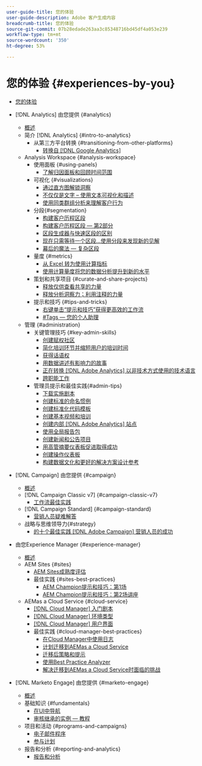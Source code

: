 ```yaml
---
user-guide-title: 您的体验
user-guide-description: Adobe 客户生成内容
breadcrumb-title: 您的体验
source-git-commit: 07b28edade263aa3c85348716bd45df4a053e239
workflow-type: tm+mt
source-wordcount: '350'
ht-degree: 53%

---
```



# 您的体验 {#experiences-by-you}

+ [您的体验](/help/overview.md)

+ [!DNL Analytics] 由您提供 {#analytics}
   + [概述](/help/analytics/overview.md)
   + 简介 [!DNL Analytics] {#intro-to-analytics}
      + 从第三方平台转换 {#transitioning-from-other-platforms}
         + [转换自 [!DNL Google Analytics]](../analytics/intro-to-analytics/transitioning-from-other-platforms/transition-from-google-analytics.md)
   + Analysis Workspace {#analysis-workspace}
      + 使用面板 {#using-panels}
         + [了解归因面板和回顾时间范围](../analytics/analysis-workspace/using-panels/understanding-adobe-analytics-attribution-panel-and-lookback-windows.md)
      + 可视化 {#visualizations}
         + [通过直方图解锁洞察](../analytics/analysis-workspace/visualizations/unlocking-insights-with-histograms.md)
         + [不仅仅是文字 – 使用文本可视化和描述](../analytics/analysis-workspace/visualizations/more-than-words-using-text-visualizations-and-descriptions.md)
         + [使用同类群组分析来理解客户行为](../analytics/analysis-workspace/visualizations/use-cohort-analysis-to-understand-customer-behavior.md)
      + 分段{#segmentation}
         + [构建客户历程区段](../analytics/analysis-workspace/segmentation/building-customer-journey-segments.md)
         + [构建客户历程区段 — 第2部分](../analytics/analysis-workspace/segmentation/building-customer-journey-segments-part-two.md)
         + [区段生成器与快速区段的区别](../analytics/analysis-workspace/segmentation/differences-between-the-segment-builder-and-quick-segments.md)
         + [现在只需等待一个区段...使用分段来发现新的见解](../analytics/analysis-workspace/segmentation/segmentation-to-discover-new-insights.md)
         + [幕后的魔法 — 复杂区段](../analytics/analysis-workspace/segmentation/the-magic-behind-the-curtain-complex-segments.md)
      + 量度 {#metrics}
         + [从 Excel 转为使用计算指标](../analytics/analysis-workspace/metrics/goodbye-excel-hello-calculated-metrics.md)
         + [使用计算量度将您的数据分析提升到新的水平](../analytics/analysis-workspace/metrics/take-your-data-analysis-to-the-next-level-with-calculated-metrics.md)
      + 策划和共享项目 {#curate-and-share-projects}
         + [释放仅供查看共享的力量](../analytics/analysis-workspace/curate-and-share-projects/unlocking-the-power-of-view-only-sharing.md)
         + [释放分析洞察力；利用注释的力量](../analytics/analysis-workspace/curate-and-share-projects/harnessing-the-power-of-annotations.md)
      + 提示和技巧 {#tips-and-tricks}
         + [右键单击“提示和技巧”获得更高效的工作流](../analytics/analysis-workspace/tips-and-tricks/right-click-tips-and-tricks-for-more-efficient-workflows.md)
         + [#Tags — 您的个人助理](../analytics/analysis-workspace/tips-and-tricks/tags-your-personal-assistant.md)
   + 管理 {#administration}
      + 关键管理技巧 {#key-admin-skills}
         + [创建赋权社区](../analytics/administration/key-admin-skills/empowered-community.md)
         + [简化培训环节并缩短用户的培训时间](../analytics/administration/key-admin-skills/simplify-training-users.md)
         + [获得话语权](../analytics/administration/key-admin-skills/gaining-a-seat-at-the-table.md)
         + [用数据讲述有影响力的故事](../analytics/administration/key-admin-skills/telling-impactful-stories-with-data.md)
         + [正在转换 [!DNL Adobe Analytics] 以非技术方式使用的技术语言](../analytics/administration/key-admin-skills/translating-adobe-analytics-technical-language.md)
         + [跨职能工作](../analytics/administration/key-admin-skills/working-cross-functionally.md)
      + 管理员提示和最佳实践{#admin-tips}
         + [下载实施剧本](../analytics/administration/admin-tips/download-the-adobe-analytics-implementation-playbook.md)
         + [创建标准的命名惯例](../analytics/administration/admin-tips/create-standardized-naming-conventions.md)
         + [创建标准化代码模板](../analytics/administration/admin-tips/create-standardized-code-templates.md)
         + [创建基本视频和培训](../analytics/administration/admin-tips/create-basic-videos-and-training.md)
         + [创建内部 [!DNL Adobe Analytics] 站点](../analytics/administration/admin-tips/create-an-internal-adobe-analytics-site.md)
         + [使用全局报告包](../analytics/administration/admin-tips/use-a-global-report-suite.md)
         + [创建新闻和公告项目](../analytics/administration/admin-tips/create-a-news-and-announcements-project.md)
         + [用高管摘要仪表板促进取得成功](../analytics/administration/admin-tips/driving-success-with-executive-summary-dashboards.md)
         + [创建操作仪表板](../analytics/administration/admin-tips/create-operational-dashboards.md)
         + [构建数据文化和更好的解决方案设计参考](../analytics/administration/admin-tips/better-sdr.md)
+ [!DNL Campaign] 由您提供 {#campaign}
   + [概述](/help/campaign/overview.md)
   + [!DNL Campaign Classic v7] {#campaign-classic-v7}
      + [工作流最佳实践](/help/campaign/ac-v7/workflow-best-practices-for-marketers.md)
   + [!DNL Campaign Standard] {#campaign-standard}
      + [营销人员疑难解答](/help/campaign/acs/troubleshooting-for-marketers.md)
   + 战略与思维领导力{#strategy}
      + [的十个最佳实践 [!DNL Adobe Campaign] 营销人员的成功](/help/campaign/10-best-practices-for-marketers.md)
+ 由您Experience Manager {#experience-manager}
   + [概述](/help/experience-manager/overview.md)
   + AEM Sites {#sites}
      + [AEM Sites成熟度评估](/help/experience-manager/sites/expert-resources/maturity-assessment.md)
      + 最佳实践 {#sites-best-practices}
         + [AEM Champion提示和技巧：第1场](/help/experience-manager/sites/expert-resources/champion-tips-1.md)
         + [AEM Champion提示和技巧：第2场讲座](/help/experience-manager/sites/expert-resources/champion-tips-2.md)
   + AEMas a Cloud Service {#cloud-service}
      + [[!DNL Cloud Manager] 入门剧本](/help/experience-manager/cloud-service/expert-resources/aem-champions/onboarding-playbook.md)
      + [[!DNL Cloud Manager] 环境类型](/help/experience-manager/cloud-service/expert-resources/aem-champions/environment-types.md)
      + [[!DNL Cloud Manager] 用户界面](/help/experience-manager/cloud-service/expert-resources/aem-champions/cloud-manager-ui.md)
      + 最佳实践 {#cloud-manager-best-practices}
         + [在Cloud Manager中使用日志](/help/experience-manager/cloud-service/expert-resources/aem-champions/cloud-manager-using-logs.md)
         + [计划迁移到AEMas a Cloud Service](/help/experience-manager/cloud-service/expert-resources/aem-champions/migration.md)
         + [迁移后策略和提示](/help/experience-manager/cloud-service/expert-resources/aem-champions/post-migration.md)
         + [使用Best Practice Analyzer](/help/experience-manager/cloud-service/expert-resources/aem-champions/best-practice-analyzer.md)
         + [解决迁移到AEMas a Cloud Service时面临的挑战](/help/experience-manager/cloud-service/expert-resources/aem-champions/migration-challenges.md)
+ [!DNL Marketo Engage] 由您提供 {#marketo-engage}
   + [概述](/help/marketo/overview.md)
   + 基础知识 {#fundamentals}
      + [在UI中导航](/help/marketo/fundamentals/ui-navigation.md)
      + [审核继承的实例 — 教程](https://experienceleague.adobe.com/docs/experiences-by-you/auditing-an-inherited-instance/overview.html)
   + 项目和活动 {#programs-and-campaigns}
      + [电子邮件程序](/help/marketo/programs/email-programs.md)
      + [参与计划](/help/marketo/programs/engagement-programs.md)
   + 报告和分析 {#reporting-and-analytics}
      + [报告和分析](/help/marketo/reporting/reporting-and-analytics.md)
